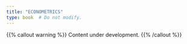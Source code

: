```yaml
---
title: "ECONOMETRICS"
type: book  # Do not modify.
---
```



{{% callout warning %}}
Content under development.
{{% /callout %}}